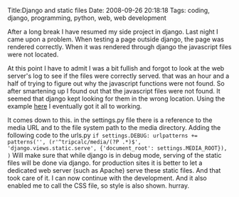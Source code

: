 Title:Django and static files
Date: 2008-09-26 20:18:18
Tags: coding, django, programming, python, web, web development

After a long break I have resumed my side project in django. Last night I came
upon a problem. When testing a page outside django, the page was rendered
correctly. When it was rendered through django the javascript files were not
located.

At this point I have to admit I was a bit fullish and forgot to look at the
web server's log to see if the files were correctly served. that was an hour
and a half of trying to figure out why the javascript functions were not
found. So after smartening up I found out that the javascript files were not
found. It seemed that django kept looking for them in the wrong location.
Using the example [here](http://docs.djangoproject.com/en/dev/howto/static-files/?from=olddocs) I eventually got it all to working.

It comes down to this. in the settings.py file there is a reference to the
media URL and to the file system path to the media directory. Adding the
following code to the urls.py ` if settings.DEBUG: urlpatterns += patterns('',
(r'^tripcalc/media/(?P .*)$', 'django.views.static.serve', {'document_root':
settings.MEDIA_ROOT}), ) ` Will make sure that while django is in debug mode,
serving of the static files will be done via django. for production sites it
is better to let a dedicated web server (such as Apache) serve these static
files. And that took care of it. I can now continue with the development. And
it also enabled me to call the CSS file, so style is also shown. hurray.

